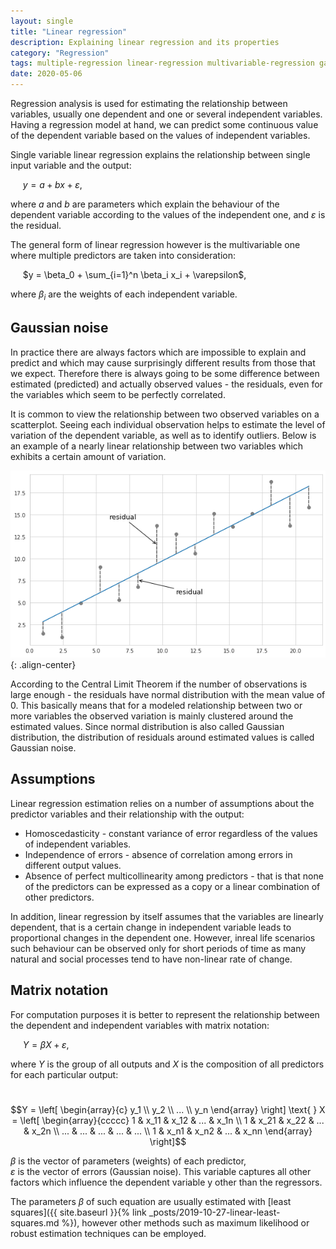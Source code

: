 ```yaml
---
layout: single
title: "Linear regression"
description: Explaining linear regression and its properties
category: "Regression"
tags: multiple-regression linear-regression multivariable-regression gaussian-noise
date: 2020-05-06
---
```

 
Regression analysis is used for estimating the relationship between variables, usually one dependent and one or several independent variables. Having a regression model at hand, we can predict some continuous value of the dependent variable based on the values of independent variables.
 
Single variable linear regression explains the relationship between single input variable and the output:
 
&nbsp;&nbsp;&nbsp;&nbsp;
$y = a + bx + \varepsilon$,
 
where $a$ and $b$ are parameters which explain the behaviour of the dependent variable according to the values of the independent one, and $\varepsilon$ is the residual.
 
The general form of linear regression however is the multivariable one where multiple predictors are taken into consideration:
 
&nbsp;&nbsp;&nbsp;&nbsp;
$y = \beta_0 + \sum_{i=1}^n \beta_i x_i + \varepsilon$,
 
where $\beta_i$ are the weights of each independent variable.
 
## Gaussian noise
 
In practice there are always factors which are impossible to explain and predict and which may cause surprisingly different results from those that we expect. Therefore there is always going to be some difference between estimated (predicted) and actually observed values - the residuals, even for the variables which seem to be perfectly correlated.
 
It is common to view the relationship between two observed variables on a scatterplot. Seeing each individual observation helps to estimate the level of variation of the dependent variable, as well as to identify outliers. Below is an example of a nearly linear relationship between two variables which exhibits a certain amount of variation.
 
![](/assets/images/regression/residuals_demo.png){: .align-center}
 
According to the Central Limit Theorem if the number of observations is large enough - the residuals have normal distribution with the mean value of 0. This basically means that for a modeled relationship between two or more variables the observed variation is mainly clustered around the estimated values. Since normal distribution is also called Gaussian distribution, the distribution of residuals around estimated values is called Gaussian noise.
 
## Assumptions
 
Linear regression estimation relies on a number of assumptions about the predictor variables and their relationship with the output:
 
* Homoscedasticity - constant variance of error regardless of the values of independent variables.
* Independence of errors - absence of correlation among errors in different output values.
* Absence of perfect multicollinearity among predictors - that is that none of the predictors can be expressed as a copy or a linear combination of other predictors.
 
In addition, linear regression by itself assumes that the variables are linearly dependent, that is a certain change in independent variable leads to proportional changes in the dependent one. However, inreal life scenarios such behaviour can be observed only for short periods of time as many natural and social processes tend to have non-linear rate of change.
 
## Matrix notation
 
For computation purposes it is better to represent the relationship between the dependent and independent variables with matrix notation:
 
&nbsp;&nbsp;&nbsp;&nbsp;
$Y = \beta X + \varepsilon$,
 
where $Y$ is the group of all outputs and $X$ is the composition of all predictors for each particular output:
 
&nbsp;&nbsp;&nbsp;&nbsp;
$$Y = \left[ \begin{array}{c}
y_1 \\
y_2 \\
... \\
y_n
\end{array} \right]
\text{ }
X = \left[ \begin{array}{ccccc}
1 & x_11 & x_12 & ... & x_1n \\
1 & x_21 & x_22 & ... & x_2n \\
... & ... & ... & ... & ... \\
1 & x_n1 & x_n2 & ... & x_nn
\end{array} \right]$$
 
$\beta$ is the vector of parameters (weights) of each predictor,<br>
$\varepsilon$ is the vector of errors (Gaussian noise). This variable captures all other factors which influence the dependent variable y other than the regressors.
 
The parameters $\beta$ of such equation are usually estimated with [least squares]({{ site.baseurl }}{% link _posts/2019-10-27-linear-least-squares.md %}), however other methods such as maximum likelihood or robust estimation techniques can be employed.
